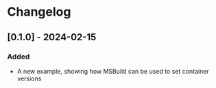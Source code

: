 # Changelog

## [0.1.0] - 2024-02-15

### Added 

* A new example, showing how MSBuild can be used to set container versions